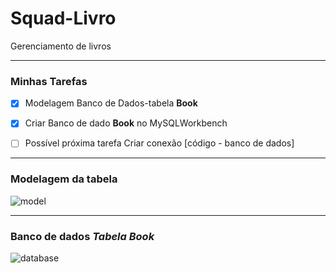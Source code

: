 # Squad-Livro
Gerenciamento de livros

___

### Minhas Tarefas
- [x] Modelagem Banco de Dados-tabela **Book**

- [x] Criar Banco de dado **Book** no MySQLWorkbench

- [ ] Possível próxima tarefa Criar conexão [código - banco de dados] 

___

### Modelagem da tabela


![model](https://github.com/user-attachments/assets/1ffce865-71f4-4bd0-9baf-104022e6e504)


___

### Banco de dados *Tabela Book* 


![database](https://github.com/user-attachments/assets/2c0786ad-889e-4e96-9b9b-2d5d94790b96)






